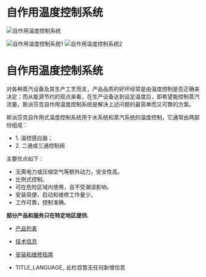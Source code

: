 

# 自作用温度控制系统

![自作用温度控制系统](/d/file/p/9c350b7ad95eb00f252cd25184e30771.jpg)

![自作用温度控制系统1](/d/file/p/9c350b7ad95eb00f252cd25184e30771.jpg) ![自作用温度控制系统2](/d/file/p/782a797fed643001f478e9c42157444d.jpg)

# 自作用温度控制系统

对各种蒸汽设备及其生产工艺而言，产品品质的好坏经常是由温度控制是否正确来决定；而从能源节约的观点来看，在生产设备达到设定温度后，即希望能控制蒸汽流量。斯派莎克自作用温度控制系统是解决上述问题的最简单而又可靠的方案。

斯派莎克自作用式温度控制系统用于水系统和蒸汽系统的温度控制，它通常由两部份组成：

-   1\. 温控感应器；
-   2\. 二通或三通控制阀

主要优点如下：

-   无需电力或压缩空气等额外动力，安全性高。
-   比例式控制。
-   可在危险区域内使用，且不受潮湿影响。
-   安装简便，启动和维修工作量少。
-   工作可靠，控制准确。

**部分产品和服务只在特定地区提供.**

-   [产品列表](javascript:navactive(1);)
-   [技术信息](javascript:navactive(2);)
-   [安装和维修指南](javascript:navactive(3);)

-   TITLE_LANGUAGE_
此栏目暂无任何新增信息
